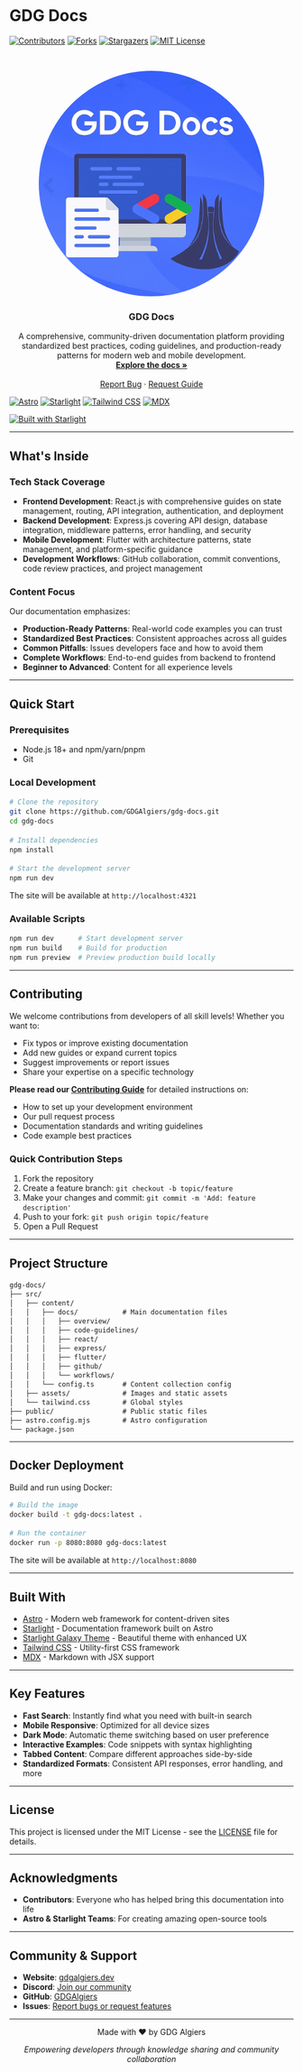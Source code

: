 # GDG Docs

[![Contributors][contributors-shield]][contributors-url]
[![Forks][forks-shield]][forks-url]
[![Stargazers][stars-shield]][stars-url]
[![MIT License][license-shield]][license-url]

<!-- PROJECT LOGO -->
<br />
<p align="center">
   <a href="https://github.com/GDGAlgiers/gdg-docs"><img src="/public/gdg-docs.png" height="400" width="400" style="border-radius:50%"></a>
  <h3 align="center">GDG Docs</h3>
  <p align="center">
    A comprehensive, community-driven documentation platform providing standardized best practices, coding guidelines, and production-ready patterns for modern web and mobile development.
    <br />
    <a href="https://docs.gdgalgiers.dev"><strong>Explore the docs »</strong></a>
    <br />
    <br />
    <a href="https://github.com/GDGAlgiers/gdg-docs/issues">Report Bug</a>
    ·
    <a href="https://github.com/GDGAlgiers/gdg-docs/issues">Request Guide</a>
  </p>
</p>

[![Astro](https://img.shields.io/badge/Astro-FF5D01?style=for-the-badge&logo=astro&logoColor=white)](https://astro.build/)
[![Starlight](https://img.shields.io/badge/Starlight-8B5CF6?style=for-the-badge&logo=astro&logoColor=white)](https://starlight.astro.build/)
[![Tailwind CSS](https://img.shields.io/badge/Tailwind_CSS-38B2AC?style=for-the-badge&logo=tailwind-css&logoColor=white)](https://tailwindcss.com/)
[![MDX](https://img.shields.io/badge/MDX-1B1F24?style=for-the-badge&logo=mdx&logoColor=white)](https://mdxjs.com/)

[![Built with Starlight](https://astro.badg.es/v2/built-with-starlight/tiny.svg)](https://starlight.astro.build)

---

## What's Inside

### Tech Stack Coverage

- **Frontend Development**: React.js with comprehensive guides on state management, routing, API integration, authentication, and deployment
- **Backend Development**: Express.js covering API design, database integration, middleware patterns, error handling, and security
- **Mobile Development**: Flutter with architecture patterns, state management, and platform-specific guidance
- **Development Workflows**: GitHub collaboration, commit conventions, code review practices, and project management

### Content Focus

Our documentation emphasizes:

- **Production-Ready Patterns**: Real-world code examples you can trust
- **Standardized Best Practices**: Consistent approaches across all guides
- **Common Pitfalls**: Issues developers face and how to avoid them
- **Complete Workflows**: End-to-end guides from backend to frontend
- **Beginner to Advanced**: Content for all experience levels

---

## Quick Start

### Prerequisites

- Node.js 18+ and npm/yarn/pnpm
- Git

### Local Development

```bash
# Clone the repository
git clone https://github.com/GDGAlgiers/gdg-docs.git
cd gdg-docs

# Install dependencies
npm install

# Start the development server
npm run dev
```

The site will be available at `http://localhost:4321`

### Available Scripts

```bash
npm run dev      # Start development server
npm run build    # Build for production
npm run preview  # Preview production build locally
```

---

## Contributing

We welcome contributions from developers of all skill levels! Whether you want to:

- Fix typos or improve existing documentation
- Add new guides or expand current topics
- Suggest improvements or report issues
- Share your expertise on a specific technology

**Please read our [Contributing Guide](./CONTRIBUTING.md)** for detailed instructions on:

- How to set up your development environment
- Our pull request process
- Documentation standards and writing guidelines
- Code example best practices

### Quick Contribution Steps

1. Fork the repository
2. Create a feature branch: `git checkout -b topic/feature`
3. Make your changes and commit: `git commit -m 'Add: feature description'`
4. Push to your fork: `git push origin topic/feature`
5. Open a Pull Request

---

## Project Structure

```
gdg-docs/
├── src/
│   ├── content/
│   │   ├── docs/           # Main documentation files
│   │   │   ├── overview/
│   │   │   ├── code-guidelines/
│   │   │   ├── react/
│   │   │   ├── express/
│   │   │   ├── flutter/
│   │   │   ├── github/
│   │   │   └── workflows/
│   │   └── config.ts       # Content collection config
│   ├── assets/             # Images and static assets
│   └── tailwind.css        # Global styles
├── public/                 # Public static files
├── astro.config.mjs        # Astro configuration
└── package.json
```

---

## Docker Deployment

Build and run using Docker:

```bash
# Build the image
docker build -t gdg-docs:latest .

# Run the container
docker run -p 8080:8080 gdg-docs:latest
```

The site will be available at `http://localhost:8080`

---

## Built With

- [Astro](https://astro.build/) - Modern web framework for content-driven sites
- [Starlight](https://starlight.astro.build/) - Documentation framework built on Astro
- [Starlight Galaxy Theme](https://github.com/HiDeoo/starlight-theme-galaxy) - Beautiful theme with enhanced UX
- [Tailwind CSS](https://tailwindcss.com/) - Utility-first CSS framework
- [MDX](https://mdxjs.com/) - Markdown with JSX support

---

## Key Features

- **Fast Search**: Instantly find what you need with built-in search
- **Mobile Responsive**: Optimized for all device sizes
- **Dark Mode**: Automatic theme switching based on user preference
- **Interactive Examples**: Code snippets with syntax highlighting
- **Tabbed Content**: Compare different approaches side-by-side
- **Standardized Formats**: Consistent API responses, error handling, and more

---

## License

This project is licensed under the MIT License - see the [LICENSE](./LICENSE) file for details.

<!-- MARKDOWN LINKS & IMAGES -->
[contributors-shield]: https://img.shields.io/github/contributors/GDGAlgiers/gdg-docs.svg?style=for-the-badge
[contributors-url]: https://github.com/GDGAlgiers/gdg-docs/graphs/contributors
[forks-shield]: https://img.shields.io/github/forks/GDGAlgiers/gdg-docs.svg?style=for-the-badge
[forks-url]: https://github.com/GDGAlgiers/gdg-docs/network/members
[stars-shield]: https://img.shields.io/github/stars/GDGAlgiers/gdg-docs.svg?style=for-the-badge
[stars-url]: https://github.com/GDGAlgiers/gdg-docs/stargazers
[license-shield]: https://img.shields.io/github/license/GDGAlgiers/gdg-docs.svg?style=for-the-badge
[license-url]: https://github.com/GDGAlgiers/gdg-docs/blob/main/LICENSE

---

## Acknowledgments

- **Contributors**: Everyone who has helped bring this documentation into life
- **Astro & Starlight Teams**: For creating amazing open-source tools

---

## Community & Support

- **Website**: [gdgalgiers.dev](https://gdgalgiers.dev)
- **Discord**: [Join our community](https://discord.gg/tX2rAAvkxX)
- **GitHub**: [GDGAlgiers](https://github.com/GDGAlgiers)
- **Issues**: [Report bugs or request features](https://github.com/GDGAlgiers/gdg-docs/issues)

---

<p align="center">Made with ❤️ by GDG Algiers</p>
<p align="center">
  <i>Empowering developers through knowledge sharing and community collaboration</i>
</p>

